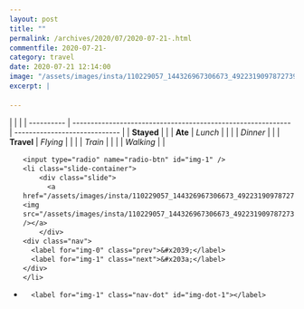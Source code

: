 ```yaml
---
layout: post
title: ""
permalink: /archives/2020/07/2020-07-21-.html
commentfile: 2020-07-21-
category: travel
date: 2020-07-21 12:14:00
image: "/assets/images/insta/110229057_144326967306673_4922319097872739537_n_17854778147123144.jpg"
excerpt: |
  
---
```


|            |                                                              |
| ---------- | ------------------------------------------------------------ | ----------------------------- |
| **Stayed** |  |
| **Ate**    | _Lunch_                                                      |          |
|            | _Dinner_                                                     |          |
| **Travel** | _Flying_                                                     |          |
|            | _Train_                                                      |          |
|            | _Walking_                                                    |          |





<ul class="slides">

    <input type="radio" name="radio-btn" id="img-1" />
    <li class="slide-container">
        <div class="slide">
          <a href="/assets/images/insta/110229057_144326967306673_4922319097872739537_n_17854778147123144.jpg"><img src="/assets/images/insta/110229057_144326967306673_4922319097872739537_n_17854778147123144.jpg" /></a>
        </div>
    <div class="nav">
      <label for="img-0" class="prev">&#x2039;</label>
      <label for="img-1" class="next">&#x203a;</label>
    </div>
    </li>
			
<li class="nav-dots">

      <label for="img-1" class="nav-dot" id="img-dot-1"></label>

</li>
</ul>        
             

		